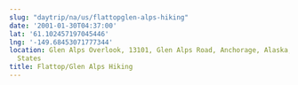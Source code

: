 ```yaml
---
slug: "daytrip/na/us/flattopglen-alps-hiking"
date: '2001-01-30T04:37:00'
lat: '61.102457197045446'
lng: '-149.68453071777344'
location: Glen Alps Overlook, 13101, Glen Alps Road, Anchorage, Alaska, 99516, United
  States
title: Flattop/Glen Alps Hiking
---
```



